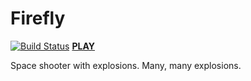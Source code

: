 # Firefly

[![Build Status](https://travis-ci.org/Jonathan-Ironman/FireflyTS.svg?branch=master)](https://travis-ci.org/Jonathan-Ironman/FireflyTS)
**[PLAY](http://jonathan-ijzerman.nl/Firefly/intro)**

Space shooter with explosions. Many, many explosions.
